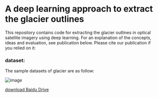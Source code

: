 A deep learning approach to extract the glacier outlines
====
This repository contains code for extracting the glacier outlines in optical satellite imagery using deep learning. For an explanation of the concepts, ideas and evaluation, see publication below. Please cite our publication if you relied on it:

### dataset:

The sample datasets of glacier are as follow:

![image](https://user-images.githubusercontent.com/82889935/190320208-8652b4c8-7aa8-42f2-882a-671450248777.png)

[download Baidu Drive](https://pan.baidu.com/s/1WUGkOzeAS1kwPoe991RfWA?pwd=23tr)
